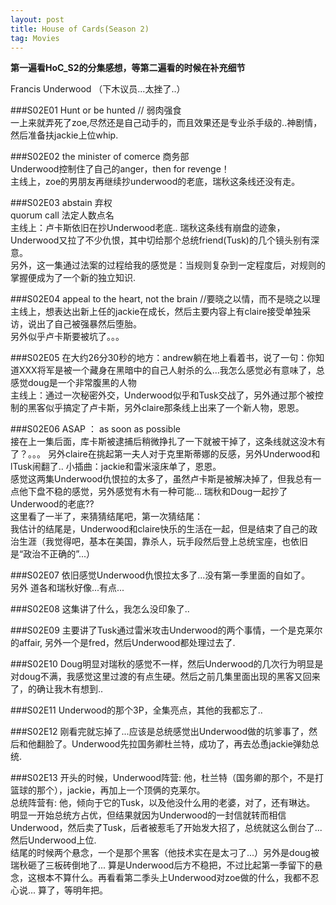 ```yaml
---
layout: post
title: House of Cards(Season 2)
tag: Movies
---
```


__第一遍看HoC_S2的分集感想，等第二遍看的时候在补充细节__

Francis Underwood （下木议员...太挫了..）


###S02E01
Hunt or be hunted  // 弱肉强食  <br>
一上来就弄死了zoe,尽然还是自己动手的，而且效果还是专业杀手级的..神剧情，然后准备扶jackie上位whip.

###S02E02
the minister of comerce 商务部 <br>
Underwood控制住了自己的anger，then for revenge！<br>
主线上，zoe的男朋友再继续抄underwood的老底，瑞秋这条线还没有走。

###S02E03
abstain 弃权 <br>
quorum call 法定人数点名<br> 
主线上：卢卡斯依旧在抄Underwood老底.. 瑞秋这条线有崩盘的迹象，<br>Underwood又拉了不少仇恨，其中切给那个总统friend(Tusk)的几个镜头别有深意。<br>
另外，这一集通过法案的过程给我的感觉是：当规则复杂到一定程度后，对规则的掌握便成为了一个新的独立知识.

###S02E04
appeal to the heart, not the brain   //要晓之以情，而不是晓之以理<br>
主线上，想表达出新上任的jackie在成长，然后主要内容上有claire接受单独采访，说出了自己被强暴然后堕胎。<br>
另外似乎卢卡斯要被坑了。。。<br>

###S02E05
在大约26分30秒的地方：andrew躺在地上看着书，说了一句：你知道XXX将军是被一个藏身在黑暗中的自己人射杀的么...我怎么感觉必有意味了，总感觉doug是一个非常腹黑的人物<br>
主线上：通过一次秘密外交，Underwood似乎和Tusk交战了，另外通过那个被控制的黑客似乎搞定了卢卡斯，另外claire那条线上出来了一个新人物，恩恩。<br>

###S02E06
ASAP ： as soon as possible<br>
接在上一集后面，库卡斯被逮捕后稍微挣扎了一下就被干掉了，这条线就这没木有了？。。。 另外claire在挑起第一夫人对于克里斯蒂娜的反感，另外Underwood和lTusk闹翻了.. 小插曲：jackie和雷米滚床单了，恩恩。<br>
感觉这两集Underwood仇恨拉的太多了，虽然卢卡斯是被解决掉了，但我总有一点他下盘不稳的感觉，另外感觉有木有一种可能... 瑞秋和Doug一起抄了Underwood的老底??<br>
这里看了一半了，来猜猜结尾吧，第一次猜结尾：<br>
我估计的结尾是，Underwood和claire快乐的生活在一起，但是结束了自己的政治生涯（我觉得吧，基本在美国，靠杀人，玩手段然后登上总统宝座，也依旧是“政治不正确的”...）<br>

###S02E07
依旧感觉Underwood仇恨拉太多了...没有第一季里面的自如了。<br>
另外 道各和瑞秋好像...有点...<br>

###S02E08
这集讲了什么，我怎么没印象了..<br>

###S02E09
主要讲了Tusk通过雷米攻击Underwood的两个事情，一个是克莱尔的affair, 另外一个是fred，然后Underwood都处理过去了.

###S02E10
Doug明显对瑞秋的感觉不一样，然后Underwood的几次行为明显是对doug不满，我感觉这里过渡的有点生硬。然后之前几集里面出现的黑客又回来了，的确让我木有想到..

###S02E11
Underwood的那个3P，全集亮点，其他的我都忘了..

###S02E12
刚看完就忘掉了...应该是总统感觉出Underwood做的坑爹事了，然后和他翻脸了。Underwood先拉国务卿杜兰特，成功了，再去怂恿jackie弹劾总统.

###S02E13
开头的时候，Underwood阵营: 他，杜兰特（国务卿的那个，不是打篮球的那个），jackie，再加上一个顶俩的克莱尔。<br>
总统阵营有: 他，倾向于它的Tusk，以及他没什么用的老婆，对了，还有琳达。 明显一开始总统方占优，但结果就因为Underwood的一封信就转而相信Underwood，然后卖了Tusk，后者被惹毛了开始发大招了，总统就这么倒台了...然后Underwood上位.<br>
结尾的时候两个悬念，一个是那个黑客（他技术实在是太刁了...）另外是doug被瑞秋砸了三板砖倒地了... 算是Underwood后方不稳把，不过比起第一季留下的悬念，这根本不算什么。再看看第二季头上Underwood对zoe做的什么，我都不忍心说... 算了，等明年把。




